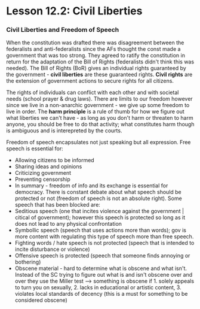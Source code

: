 # Lesson 12.2: Civil Liberties 

### Civil Liberties and Freedom of Speech
When the constitution was drafted there was disagreement between the federalists and anti-federalists since the AFs thought the const made a government that was too strong. They agreed to ratify the constitution in return for the adaptation of the Bill of Rights (federalists didn't think this was needed). The Bill of Rights (BoR) gives an individual rights guaranteed by the government - **civil liberties** are these guaranteed rights. **Civil rights** are the extension of government actions to secure rights for all citizens.

The rights of individuals can conflict with each other and with societal needs (school prayer & drug laws). There are limits to our freedom however since we live in a non-anarchic government - we give up some freedom to live in order. The **harm principle** is a rule of thumb for how we figure out what liberties we can't have - as long as you don't harm or threaten to harm anyone, you should be free to do that activity; what constitutes harm though is ambiguous and is interepreted by the courts. 

Freedom of speech encapsulates not just speaking but all expression. Free speech is essential for:
- Allowing citizens to be informed
- Sharing ideas and opinions
- Criticizing government
- Preventing censorship
- In summary - freedom of info and its exchange is essential for democracy. 
There is constant debate about what speech should be protected or not (freedom of speech is not an absolute right). Some speech that has been blocked are:
- Seditious speech (one that incites violence against the government | citical of government); however this speech is protected so long as it does not lead to any physical confrontation
- Symbollic speech (speech that uses actions more than words); gov is more content with regulating this type of speech more than free speech. 
- Fighting words / hate speech is not protected (speech that is intended to incite disturbance or violence)
- Offensive speech is protected (speech that someone finds annoying or bothering)
- Obscene material - hard to determine what is obscene and what isn't. Instead of the SC trying to figure out what is and isn't obscene over and over they use the Miller test --> something is obscene if 1. solely appeals to turn you on sexually, 2. lacks in educational or artistic content, 3. violates local standards of decency (this is a must for something to be considered obscene)
